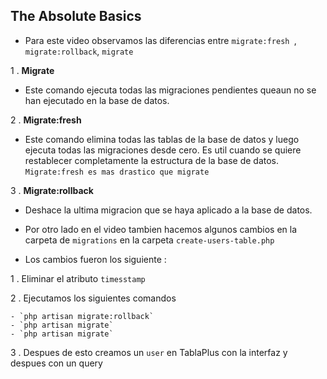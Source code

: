 ## The Absolute Basics

- Para este video observamos las diferencias entre `migrate:fresh `, `migrate:rollback`, `migrate`

1 . **Migrate**

- Este comando ejecuta todas las migraciones pendientes queaun no se han ejecutado en la base de datos.


2 . **Migrate:fresh**

- Este comando elimina todas las tablas de la base de datos y luego ejecuta todas las migraciones desde cero. Es util cuando se quiere restablecer completamente la estructura de la base de datos. `Migrate:fresh es mas drastico que migrate`

3 . **Migrate:rollback**

- Deshace la ultima migracion que se haya aplicado  a la base de datos.


- Por otro lado en el video tambien hacemos algunos cambios en la carpeta de `migrations` en la carpeta `create-users-table.php`

- Los cambios fueron los siguiente :

1 . Eliminar el atributo `timesstamp`

2 . Ejecutamos los siguientes comandos 

    - `php artisan migrate:rollback`
    - `php artisan migrate`
    - `php artisan migrate`
  
3 . Despues de esto creamos un `user` en TablaPlus con la interfaz y despues con un query